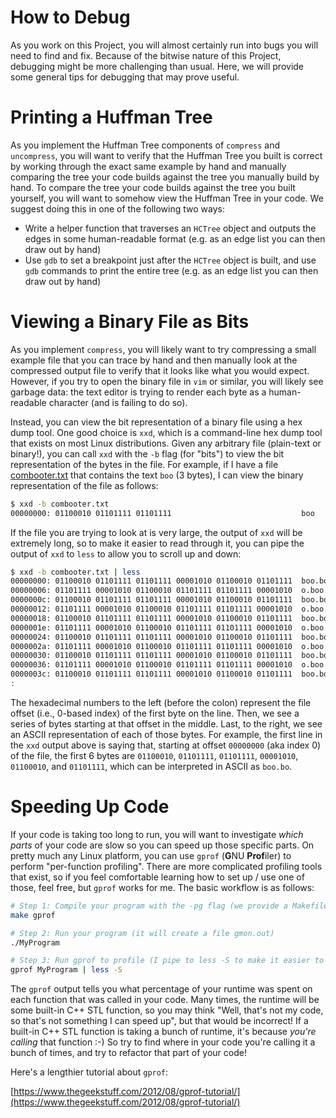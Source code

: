 # How to Debug

As you work on this Project, you will almost certainly run into bugs you will need to find and fix. Because of the bitwise nature of this Project, debugging might be more challenging than usual. Here, we will provide some general tips for debugging that may prove useful.

# **Printing a Huffman Tree**

As you implement the Huffman Tree components of `compress` and `uncompress`, you will want to verify that the Huffman Tree you built is correct by working through the exact same example by hand and manually comparing the tree your code builds against the tree you manually build by hand. To compare the tree your code builds against the tree you built yourself, you will want to somehow view the Huffman Tree in your code. We suggest doing this in one of the following two ways:

- Write a helper function that traverses an `HCTree` object and outputs the edges in some human-readable format (e.g. as an edge list you can then draw out by hand)
- Use `gdb` to set a breakpoint just after the `HCTree` object is built, and use `gdb` commands to print the entire tree (e.g. as an edge list you can then draw out by hand)

# **Viewing a Binary File as Bits**

As you implement `compress`, you will likely want to try compressing a small example file that you can trace by hand and then manually look at the compressed output file to verify that it looks like what you would expect. However, if you try to open the binary file in `vim` or similar, you will likely see garbage data: the text editor is trying to render each byte as a human-readable character (and is failing to do so).

Instead, you can view the bit representation of a binary file using a hex dump tool. One good choice is `xxd`, which is a command-line hex dump tool that exists on most Linux distributions. Given any arbitrary file (plain-text or binary!), you can call `xxd` with the `-b` flag (for "bits") to view the bit representation of the bytes in the file. For example, if I have a file [combooter.txt](https://www.mariowiki.com/List_of_Boos_in_Luigi%27s_Mansion:_Dark_Moon#Old_Clockworks) that contains the text `boo` (3 bytes), I can view the binary representation of the file as follows:

```bash
$ xxd -b combooter.txt
00000000: 01100010 01101111 01101111                             boo
```

If the file you are trying to look at is very large, the output of `xxd` will be extremely long, so to make it easier to read through it, you can pipe the output of `xxd` to `less` to allow you to scroll up and down:

```bash
$ xxd -b combooter.txt | less
00000000: 01100010 01101111 01101111 00001010 01100010 01101111  boo.bo
00000006: 01101111 00001010 01100010 01101111 01101111 00001010  o.boo.
0000000c: 01100010 01101111 01101111 00001010 01100010 01101111  boo.bo
00000012: 01101111 00001010 01100010 01101111 01101111 00001010  o.boo.
00000018: 01100010 01101111 01101111 00001010 01100010 01101111  boo.bo
0000001e: 01101111 00001010 01100010 01101111 01101111 00001010  o.boo.
00000024: 01100010 01101111 01101111 00001010 01100010 01101111  boo.bo
0000002a: 01101111 00001010 01100010 01101111 01101111 00001010  o.boo.
00000030: 01100010 01101111 01101111 00001010 01100010 01101111  boo.bo
00000036: 01101111 00001010 01100010 01101111 01101111 00001010  o.boo.
0000003c: 01100010 01101111 01101111 00001010 01100010 01101111  boo.bo
:
```

The hexadecimal numbers to the left (before the colon) represent the file offset (i.e., 0-based index) of the first byte on the line. Then, we see a series of bytes starting at that offset in the middle. Last, to the right, we see an ASCII representation of each of those bytes. For example, the first line in the `xxd` output above is saying that, starting at offset `00000000` (aka index 0) of the file, the first 6 bytes are `01100010`, `01101111`, `01101111`, `00001010`, `01100010`, and `01101111`, which can be interpreted in ASCII as `boo.bo`.

# **Speeding Up Code**

If your code is taking too long to run, you will want to investigate *which parts* of your code are slow so you can speed up those specific parts. On pretty much any Linux platform, you can use `gprof` (**G**NU **Prof**iler) to perform "per-function profiling". There are more complicated profiling tools that exist, so if you feel comfortable learning how to set up / use one of those, feel free, but `gprof` works for me. The basic workflow is as follows:

```bash
# Step 1: Compile your program with the -pg flag (we provide a Makefile target for convenience)
make gprof

# Step 2: Run your program (it will create a file gmon.out)
./MyProgram

# Step 3: Run gprof to profile (I pipe to less -S to make it easier to read)
gprof MyProgram | less -S
```

The `gprof` output tells you what percentage of your runtime was spent on each function that was called in your code. Many times, the runtime will be some built-in C++ STL function, so you may think "Well, that's not my code, so that's not something I can speed up", but that would be incorrect! If a built-in C++ STL function is taking a bunch of runtime, it's because *you're calling* that function :-) So try to find where in your code you're calling it a bunch of times, and try to refactor that part of your code!

Here's a lengthier tutorial about `gprof`:

[https://www.thegeekstuff.com/2012/08/gprof-tutorial/](https://www.thegeekstuff.com/2012/08/gprof-tutorial/)